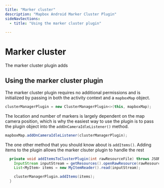 ```yaml
---
title: "Marker cluster"
description: "Mapbox Android Marker Cluster Plugin"
sideNavSections:
  - title: "Using the marker cluster plugin"
  
---
```


# Marker cluster

The marker cluster plugin adds 

## Using the marker cluster plugin

The marker cluster plugin requires no additional permissions and is initialized by passing in both the activity context and a `mapboxMap` object. 

```java
clusterManagerPlugin = new ClusterManagerPlugin<>(this, mapboxMap);
```

The location and number of markers is largely dependent on the map camera position, which is why the easiest way to use the plugin is to pass the plugin object into the `addOnCameraIdleListener()` method.

```java
mapboxMap.addOnCameraIdleListener(clusterManagerPlugin);
```

The one other method that you should know about is `addItems()`. Adding items to the plugin allows the marker clsuter plugin to handle the rest 

```java
  private void addItemsToClusterPlugin(int rawResourceFile) throws JSONException {
    InputStream inputStream = getResources().openRawResource(rawResourceFile);
    List<MyItem> items = new MyItemReader().read(inputStream);

    clusterManagerPlugin.addItems(items);
  }
```

